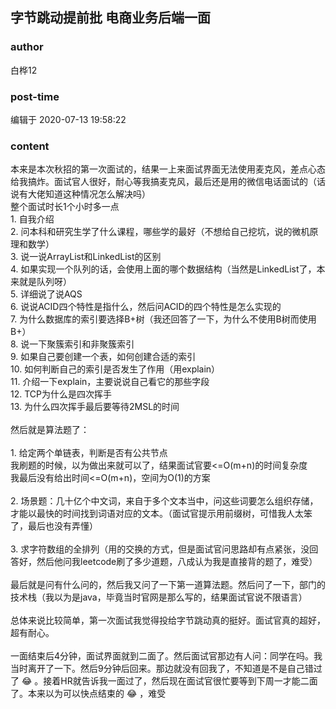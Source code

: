 ## 字节跳动提前批 电商业务后端一面
### author 
白桦12
### post-time 

编辑于  2020-07-13 19:58:22
### content 
<div class="post-topic-des nc-post-content">
 <div>
  本来是本次秋招的第一次面试的，结果一上来面试界面无法使用麦克风，差点心态给我搞炸。面试官人很好，耐心等我搞麦克风，最后还是用的微信电话面试的（话说有大佬知道这种情况怎么解决吗）
 </div>
 <div>
  整个面试时长1个小时多一点
 </div>
 1. 自我介绍
 <div>
  2. 问本科和研究生学了什么课程，哪些学的最好（不想给自己挖坑，说的微机原理和数学）
  <br/>
  3. 说一说ArrayList和LinkedList的区别
  <br/>
  4. 如果实现一个队列的话，会使用上面的哪个数据结构（当然是LinkedList了，本来就是队列呀）
  <br/>
  5. 详细说了说AQS
  <br/>
  6. 说说ACID四个特性是指什么，然后问ACID的四个特性是怎么实现的
  <br/>
  7. 为什么数据库的索引要选择B+树（我还回答了一下，为什么不使用B树而使用B+）
  <br/>
  8. 说一下聚簇索引和非聚簇索引
  <br/>
  9. 如果自己要创建一个表，如何创建合适的索引
  <br/>
  10. 如何判断自己的索引是否发生了作用（用explain）
  <br/>
  11. 介绍一下explain，主要说说自己看它的那些字段
  <br/>
  12. TCP为什么是四次挥手
  <br/>
  13. 为什么四次挥手最后要等待2MSL的时间
  <br/>
  <br/>
  然后就是算法题了：
  <br/>
  <br/>
  1. 给定两个单链表，判断是否有公共节点
  <br/>
  我刷题的时候，以为做出来就可以了，结果面试官要&lt;=O(m+n)的时间复杂度
  <br/>
  我最后没有给出时间&lt;=O(m+n)，空间为O(1)的方案
 </div>
 <div>
  <br/>
  2. 场景题：几十亿个中文词，来自于多个文本当中，问这些词要怎么组织存储，才能以最快的时间找到词语对应的文本。（面试官提示用前缀树，可惜我人太笨了，最后也没有弄懂）
 </div>
 <div>
  <br/>
  3. 求字符数组的全排列（用的交换的方式，但是面试官问思路却有点紧张，没回答好，然后他问我leetcode刷了多少道题，八成认为我是直接背的题了，难受）
 </div>
 <div>
  <br/>
 </div>
 <div>
  最后就是问有什么问的，然后我又问了一下第一道算法题。然后问了一下，部门的技术栈（我以为是java，毕竟当时官网是那么写的，结果面试官说不限语言）
 </div>
 <div>
  <br/>
  总体来说比较简单，第一次面试我觉得投给字节跳动真的挺好。面试官真的超好，超有耐心。
  <br/>
  <br/>
  一面结束后4分钟，面试界面就到二面了。然后面试官那边有人问：同学在吗。我当时离开了一下。然后9分钟后回来。那边就没有回我了，不知道是不是自己错过了
  <span>
   😂
  </span>
  。接着HR就告诉我一面过了，然后现在面试官很忙要等到下周一才能二面了。本来以为可以快点结束的
  <span>
   😂
  </span>
  ，难受
  <br/>
  <br/>
 </div>
 <div>
  <br/>
 </div>
</div>
